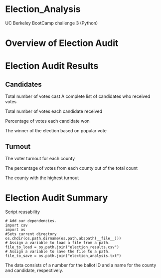 # Election_Analysis
UC Berkeley BootCamp challenge 3 (Python)

# Overview of Election Audit

# Election Audit Results
## Candidates
Total number of votes cast
A complete list of candidates who received votes

Total number of votes each candidate received

Percentage of votes each candidate won

The winner of the election based on popular vote


## Turnout

The voter turnout for each county

The percentage of votes from each county out of the total count

The county with the highest turnout

# Election Audit Summary
Script reusability
```
# Add our dependencies.
import csv
import os
#Sets current directory
os.chdir(os.path.dirname(os.path.abspath(__file__)))
# Assign a variable to load a file from a path.
file_to_load = os.path.join("election_results.csv")
# Assign a variable to save the file to a path.
file_to_save = os.path.join("election_analysis.txt")

```
The data consists of a number for the ballot ID and a name for the county and candidate, respectively. 
